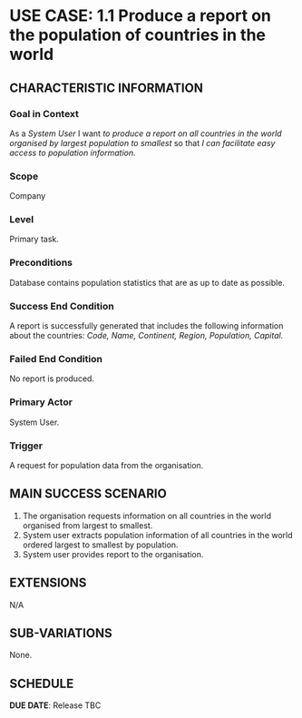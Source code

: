 # USE CASE: 1.1 Produce a report on the population of countries in the world

## CHARACTERISTIC INFORMATION

### Goal in Context

As a *System User* I want *to produce a report on all countries in the world organised by largest population to smallest* so that *I can facilitate easy access to population information.*

### Scope

Company

### Level

Primary task.

### Preconditions

Database contains population statistics that are as up to date as possible.

### Success End Condition

A report is successfully generated that includes the following information about the countries:
*Code,*
*Name,*
*Continent,*
*Region,*
*Population,*
*Capital.*

### Failed End Condition

No report is produced.

### Primary Actor

System User.

### Trigger

A request for population data from the organisation.

## MAIN SUCCESS SCENARIO

1. The organisation requests information on all countries in the world organised from largest to smallest.
2. System user extracts population information of all countries in the world ordered largest to smallest by population.
3. System user provides report to the organisation.

## EXTENSIONS

N/A

## SUB-VARIATIONS

None. 

## SCHEDULE

**DUE DATE**: Release TBC